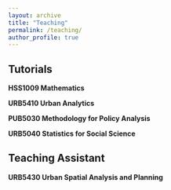 ```yaml
---
layout: archive
title: "Teaching"
permalink: /teaching/
author_profile: true
---
```


## Tutorials
<b>HSS1009 Mathematics</b><br>

<b>URB5410 Urban Analytics</b><br>

<b>PUB5030 Methodology for Policy Analysis</b><br>

<b>URB5040 Statistics for Social Science</b><br>

## Teaching Assistant
<b>URB5430 Urban Spatial Analysis and Planning</b><br>


